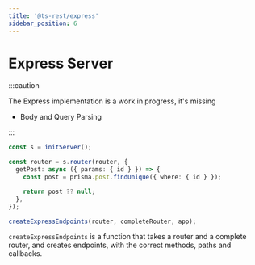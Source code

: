 ```yaml
---
title: '@ts-rest/express'
sidebar_position: 6
---
```


# Express Server

:::caution

The Express implementation is a work in progress, it's missing

- Body and Query Parsing

:::

```typescript
const s = initServer();

const router = s.router(router, {
  getPost: async ({ params: { id } }) => {
    const post = prisma.post.findUnique({ where: { id } });

    return post ?? null;
  },
});

createExpressEndpoints(router, completeRouter, app);
```

`createExpressEndpoints` is a function that takes a router and a complete router, and creates endpoints, with the correct methods, paths and callbacks.
